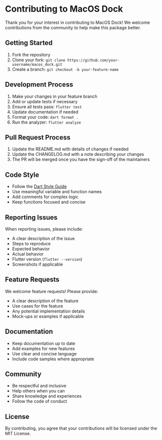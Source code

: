 # Contributing to MacOS Dock

Thank you for your interest in contributing to MacOS Dock! We welcome contributions from the community to help make this package better.

## Getting Started

1. Fork the repository
2. Clone your fork: `git clone https://github.com/your-username/macos_dock.git`
3. Create a branch: `git checkout -b your-feature-name`

## Development Process

1. Make your changes in your feature branch
2. Add or update tests if necessary
3. Ensure all tests pass: `flutter test`
4. Update documentation if needed
5. Format your code: `dart format .`
6. Run the analyzer: `flutter analyze`

## Pull Request Process

1. Update the README.md with details of changes if needed
2. Update the CHANGELOG.md with a note describing your changes
3. The PR will be merged once you have the sign-off of the maintainers

## Code Style

- Follow the [Dart Style Guide](https://dart.dev/guides/language/effective-dart/style)
- Use meaningful variable and function names
- Add comments for complex logic
- Keep functions focused and concise

## Reporting Issues

When reporting issues, please include:

- A clear description of the issue
- Steps to reproduce
- Expected behavior
- Actual behavior
- Flutter version (`flutter --version`)
- Screenshots if applicable

## Feature Requests

We welcome feature requests! Please provide:

- A clear description of the feature
- Use cases for the feature
- Any potential implementation details
- Mock-ups or examples if applicable

## Documentation

- Keep documentation up to date
- Add examples for new features
- Use clear and concise language
- Include code samples where appropriate

## Community

- Be respectful and inclusive
- Help others when you can
- Share knowledge and experiences
- Follow the code of conduct

## License

By contributing, you agree that your contributions will be licensed under the MIT License.
